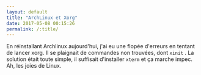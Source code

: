 ```yaml
---
layout: default
title: "ArchLinux et Xorg"
date: 2017-05-08 00:15:26
permalink: /:title/
---
```

En réinstallant Archlinux aujourd'hui, j'ai eu une flopée d'erreurs en tentant de lancer xorg. Il se plaignait de commandes non trouvées, dont `xinit` . La solution était toute simple, il suffisait d'installer `xterm` et ça marche impec. Ah, les joies de Linux.
